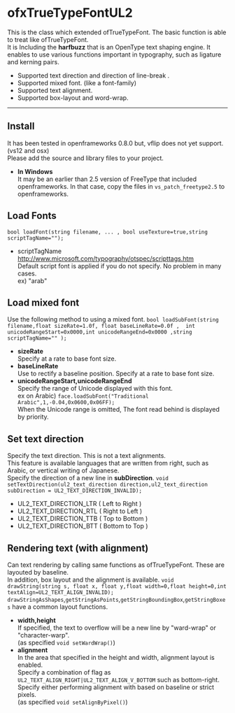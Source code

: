# ofxTrueTypeFontUL2

This is the class which extended ofTrueTypeFont. 
The basic function is able to treat like ofTrueTypeFont.  
It is Including the **harfbuzz** that is an OpenType text shaping engine. 
It enables to use various functions important in typography, such as ligature and kerning pairs.

* Supported text direction and direction of line-break .
* Supported mixed font. (like a font-family)
* Supported text alignment.
* Supported box-layout and word-wrap.

---
## Install
It has been tested in openframeworks 0.8.0 but, vflip does not yet support.(vs12 and osx)  
Please add the source and library files to your project.

* **In Windows**  
It may be an earlier than 2.5 version of FreeType that included openframeworks. In that case, copy the files in `vs_patch_freetype2.5`  to openframeworks.


## Load Fonts
`bool loadFont(string filename, ... , bool useTexture=true,string scriptTagName="");`

* scriptTagName  
http://www.microsoft.com/typography/otspec/scripttags.htm  
Default script font is applied if you do not specify. No problem in many cases.  
ex) "arab"

## Load mixed font  
Use the following method to using a mixed font. 
`bool loadSubFont(string filename,float sizeRate=1.0f, float baseLineRate=0.0f ,  int unicodeRangeStart=0x0000,int unicodeRangeEnd=0x0000 ,string scriptTagName="" );`

* **sizeRate**  
Specify at a rate to base font size. 
* **baseLineRate**  
Use to rectify a baseline position. Specify at a rate to base font size.
* **unicodeRangeStart,unicodeRangeEnd**  
Specify the range of Unicode displayed with this font.  
ex on Arabic) `face.loadSubFont("Traditional Arabic",1,-0.04,0x0600,0x06FF);`  
When the Unicode range is omitted, The font read behind is displayed by priority.  

## Set text direction
Specify the text direction. This is not a text alignments.  
This feature is available languages that are written from right, such as Arabic, or vertical writing of Japanese.  
Specify the direction of a new line in **subDirection**.
`void  setTextDirection(ul2_text_direction direction,ul2_text_direction subDirection = UL2_TEXT_DIRECTION_INVALID);`
* UL2_TEXT_DIRECTION_LTR  ( Left to Right )
* UL2_TEXT_DIRECTION_RTL  ( Right to Left )
* UL2_TEXT_DIRECTION_TTB  ( Top to Bottom )
* UL2_TEXT_DIRECTION_BTT  ( Bottom to Top )


## Rendering text (with alignment)
Can text rendering by calling same functions as ofTrueTypeFont. These are layouted by baseline.  
In addition, box layout and the alignment is available.
`void drawString(string s, float x, float y,float width=0,float height=0,int textAlign=UL2_TEXT_ALIGN_INVALID);`
`drawStringAsShapes`,`getStringAsPoints`,`getStringBoundingBox`,`getStringBoxes` have a common layout functions.

* **width,height**  
If specified, the text to overflow will be a new line by "ward-wrap" or "character-warp".  
 (as specified `void setWardWrap()`)
* **alignment**  
In the area that specified in the height and width, alignment layout is enabled.  
Specify a combination of flag as `UL2_TEXT_ALIGN_RIGHT|UL2_TEXT_ALIGN_V_BOTTOM` such as bottom-right.  
Specify either performing alignment with based on baseline or strict pixels.  
 (as specified `void setAlignByPixel()`)


